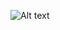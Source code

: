 
![Alt text](D:\GIT\Tutorial_C_language\STM32-Projects-From-Basics\STM32F103\Locker_allotment_project\slide1.png)
